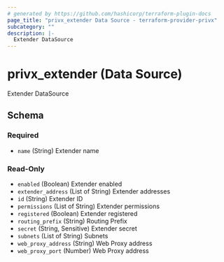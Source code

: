 ```yaml
---
# generated by https://github.com/hashicorp/terraform-plugin-docs
page_title: "privx_extender Data Source - terraform-provider-privx"
subcategory: ""
description: |-
  Extender DataSource
---
```


# privx_extender (Data Source)

Extender DataSource



<!-- schema generated by tfplugindocs -->
## Schema

### Required

- `name` (String) Extender name

### Read-Only

- `enabled` (Boolean) Extender enabled
- `extender_address` (List of String) Extender addresses
- `id` (String) Extender ID
- `permissions` (List of String) Extender permissions
- `registered` (Boolean) Extender registered
- `routing_prefix` (String) Routing Prefix
- `secret` (String, Sensitive) Extender secret
- `subnets` (List of String) Subnets
- `web_proxy_address` (String) Web Proxy address
- `web_proxy_port` (Number) Web Proxy address
